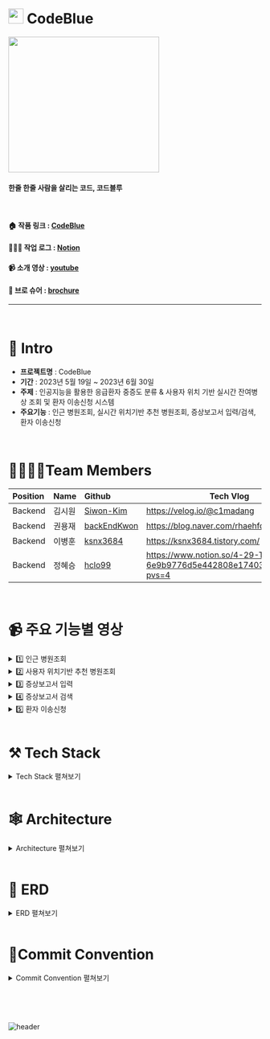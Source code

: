 # <img src="https://github.com/backEndKwon/CodeBlue/assets/128948886/ac4f1ee7-80e6-4b45-860a-3b96a07f2fd2"  width="30" height="30"/> CodeBlue 

<img src="https://github.com/backEndKwon/CodeBlue/assets/128948886/851aa11f-e71d-4518-81b1-1a47da694003"  width="300" height="270"/>

#### 한줄 한줄 사람을 살리는 코드, 코드블루

<br>

#### 🏠 작품 링크 : [CodeBlue](https://codeblue.site/)
#### 🧑🏾‍💻 작업 로그 : [Notion](https://www.notion.so/siwonmadang/Code-BLUE-ec7906910dec4f4b9d34da72fc334dd6)
#### 📹 소개 영상 : [youtube](작업ing)
#### 📑 브로 슈어 : [brochure](작업ing)
-------------------

<br>

# 📝 Intro

* **프로젝트명** : CodeBlue
* **기간** : 2023년 5월 19일 ~ 2023년 6월 30일
* **주제** : 인공지능을 활용한 응급환자 중증도 분류 & 사용자 위치 기반 실시간 잔여병상 조회 및 환자 이송신청 시스템
* **주요기능** : 인근 병원조회, 실시간 위치기반 추천 병원조회, 증상보고서 입력/검색, 환자 이송신청
<br>

# 👨‍👩‍👧‍👦Team Members

| Position      | Name          |    Github                                         | Tech Vlog                               |
|:--------------|:--------------|:--------------------------------------------------|------------------------------------------|
| Backend       | 김시원        | [Siwon-Kim](https://github.com/Siwon-Kim)         |https://velog.io/@c1madang                                            |
| Backend       | 권용재        | [backEndKwon](https://github.com/backEndKwon)     |https://blog.naver.com/rhaehfdl0433/                                  |
| Backend       | 이병훈        | [ksnx3684](https://github.com/ksnx3684)           |https://ksnx3684.tistory.com/                                         |
| Backend       | 정혜승        | [hclo99](https://github.com/hclo99)               |https://www.notion.so/4-29-TIL-6e9b9776d5e442808e17403d219e0daa?pvs=4  |

<br>

# 📹 주요 기능별 영상
<details>
<summary> 1️⃣ 인근 병원조회 </summary>
<div markdown="1">

https://github.com/backEndKwon/CodeBlue/assets/128948886/a6ca31e3-3951-4e9d-bec1-1970c5511d9f

</div>
</details>

<details>
<summary> 2️⃣ 사용자 위치기반 추천 병원조회 </summary>
<div markdown="1">

https://github.com/backEndKwon/CodeBlue/assets/128948886/a6ca31e3-3951-4e9d-bec1-1970c5511d9f

</div>
</details>

<details>
<summary> 3️⃣ 증상보고서 입력 </summary>
<div markdown="1">

https://github.com/backEndKwon/CodeBlue/assets/128948886/2a2811aa-c2df-4b76-a6ba-ded32bbd1c0e

</div>
</details>

<details>
<summary> 4️⃣ 증상보고서 검색 </summary>
<div markdown="1">

https://github.com/backEndKwon/CodeBlue/assets/128948886/26562b88-65e8-4691-946a-4fd92ded6dbf

</div>
</details>

<details>
<summary> 5️⃣ 환자 이송신청 </summary>
<div markdown="1">

https://github.com/backEndKwon/CodeBlue/assets/128948886/a5708c6e-0cf1-4bb7-b41d-1e9c47a6d1cc

</div>
</details>
<br>

# ⚒ Tech Stack
<details>
<summary> Tech Stack 펼쳐보기 </summary>
<div markdown="1">  

<br>

|분류|기술|
| :-: |:- |
|Language|<img src="https://img.shields.io/badge/Typescript-3178C6?style=for-the-badge&logo=typescript&logoColor=white"> <img src="https://img.shields.io/badge/python-3776AB?style=for-the-badge&logo=python&logoColor=white">|
|Framework|<img src="https://img.shields.io/badge/nestjs-E0234E?style=for-the-badge&logo=nestjs&logoColor=black">|
|DB|<img src="https://img.shields.io/badge/mysql-4479A1?style=for-the-badge&logo=mysql&logoColor=black"> <img src="https://img.shields.io/badge/amazonrds-527FFF?style=for-the-badge&logo=amazonrds&logoColor=black"> |
|Server|<img src="https://img.shields.io/badge/amazonec2-FF9900?style=for-the-badge&logo=amazonec2&logoColor=black">|
|CI/CD|<img src="https://img.shields.io/badge/github-181717?style=for-the-badge&logo=github&logoColor=white">|
|Caching|<img src="https://img.shields.io/badge/redis-DC382D?style=for-the-badge&logo=redis&logoColor=black">|
|Test|<img src="https://img.shields.io/badge/jest-C21325?style=for-the-badge&logo=jest&logoColor=white">|
|Build|<img src="https://img.shields.io/badge/Docker-2496ED?style=for-the-badge&logo=Docker&logoColor=white">|
|AI|<img src="https://img.shields.io/badge/tensorflow-FF6F00?style=for-the-badge&logo=tensorflow&logoColor=white"> |
|API|<img src="https://img.shields.io/badge/flask-000000?style=for-the-badge&logo=flask&logoColor=white"> <img src="https://img.shields.io/badge/kakao-FFCD00?style=for-the-badge&logo=kakao&logoColor=white">|
 
</div>
</details>

<br>

# 🕸 Architecture
<details>
<summary> Architecture 펼쳐보기 </summary>
<div markdown="1">  

  ![애플리케이션_아키텍쳐_최종](https://github.com/backEndKwon/Algorithm/assets/128948886/4cf96afd-6c57-44ff-a287-2c93a1c6284d)

</div>
</details>

<br>

#  📒 ERD
<details>
<summary> ERD 펼쳐보기 </summary>
<div markdown="1">  

![2023-06-26 14;29;26](https://github.com/backEndKwon/Algorithm/assets/128948886/c57c86e2-1efe-4c3d-ae81-cdbfb8a0e2f1)

  
</div>
</details>

<br>

# 📝Commit Convention

<details>
<summary> Commit Convention 펼쳐보기 </summary>
<div markdown="1">  
  <br>
● 제목은 최대 30글자이하로 작성: ex) feat: Add Key mapping
  <br>
● 본문은 아래에 작성  
<br><br>

--- <타입> 리스트 --- 
```
feat        : 기능 (새로운 기능)  
fix         : 버그 (버그 수정)  
refactor    : 리팩토링  
design      : CSS 등 사용자 UI 디자인 변경  
comment     : 필요한 주석 추가 및 변경  
style       : 스타일 (코드 형식, 세미콜론 추가: 비즈니스 로직에 변경 없음)  
docs        : 문서 수정 (문서 추가, 수정, 삭제, README)  
test        : 테스트 (테스트 코드 추가, 수정, 삭제: 비즈니스 로직에 변경 없음)  
chore       : 기타 변경사항 (빌드 스크립트 수정, assets, 패키지 매니저 등)  
init        : 초기 생성  
rename      : 파일 혹은 폴더명을 수정하거나 옮기는 작업만 한 경우  
remove      : 파일을 삭제하는 작업만 수행한 경우 
```
--- <꼬리말> 필수아닌 옵션 ---   
```
Fixes        : 이슈 수정중 (아직 해결되지 않은 경우)  
Resolves     : 이슈 해결했을 때 사용  
Ref          : 참고할 이슈가 있을 때 사용  
Related to   : 해당 커밋에 관련된 이슈번호 (아직 해결되지 않은 경우)  
ex) Fixes: #47 Related to: #32, #21
```

</div>
</details>

<br><br><br>

![header](https://capsule-render.vercel.app/api?type=waving&color=auto&height=200&section=header&text=Thank%20you%20for%20watching&fontSize=50)
